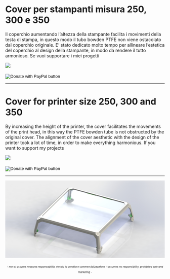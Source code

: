 # Cover per stampanti misura 250, 300 e 350

Il coperchio aumentando l’altezza della stampante facilita i movimenti della testa di stampa, in questo modo il tubo bowden PTFE non viene ostacolato dal coperchio originale.
E’ stato dedicato molto tempo per allineare l’estetica del coperchio al design della stampante, in modo da rendere il tutto armonioso.
Se vuoi supportare i miei progetti

[![](https://www.paypalobjects.com/en_US/i/btn/btn_donate_LG.gif)](https://www.paypal.com/donate/?business=WEP7ZAT7WRN88&no_recurring=0&currency_code=EUR)
<form action="https://www.paypal.com/donate" method="post" target="_top">
<input type="hidden" name="business" value="WEP7ZAT7WRN88" />
<input type="hidden" name="no_recurring" value="0" />
<input type="hidden" name="currency_code" value="EUR" />
<input type="image" src="https://www.paypalobjects.com/en_US/i/btn/btn_donate_SM.gif" border="0" name="submit" title="PayPal - The safer, easier way to pay online!" alt="Donate with PayPal button" />
<img alt="" border="0" src="https://www.paypal.com/en_IT/i/scr/pixel.gif" width="1" height="1" />
</form>

---

# Cover for printer size 250, 300 and 350

By increasing the height of the printer, the cover facilitates the movements of the print head, in this way the PTFE bowden tube is not obstructed by the original cover.
The alignment of the cover aesthetic with the design of the printer took a lot of time, in order to make everything harmonious.
If you want to support my projects

[![](https://www.paypalobjects.com/en_US/i/btn/btn_donate_LG.gif)](https://www.paypal.com/donate/?business=WEP7ZAT7WRN88&no_recurring=0&currency_code=EUR)
<form action="https://www.paypal.com/donate" method="post" target="_top">
<input type="hidden" name="business" value="WEP7ZAT7WRN88" />
<input type="hidden" name="no_recurring" value="0" />
<input type="hidden" name="currency_code" value="EUR" />
<input type="image" src="https://www.paypalobjects.com/en_US/i/btn/btn_donate_SM.gif" border="0" name="submit" title="PayPal - The safer, easier way to pay online!" alt="Donate with PayPal button" />
<img alt="" border="0" src="https://www.paypal.com/en_IT/i/scr/pixel.gif" width="1" height="1" />
</form>

---

![1](/Image/Cover.jpg)

<p style="text-align: center;"><em><span style="font-size: 6pt;">- non si assume nessuna responsabilità, vietata la vendita e commercializzazione - assumes no responsibility, prohibited sale and marketing -</span></em></p>
